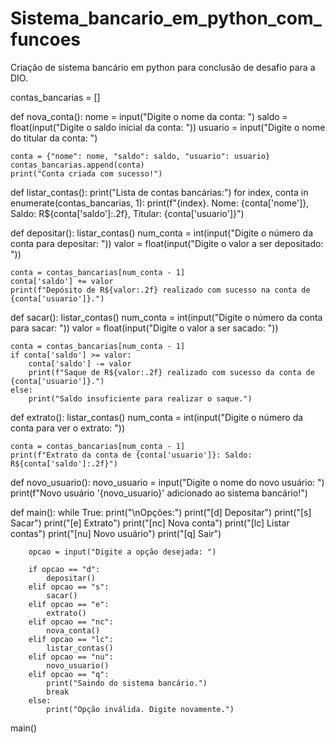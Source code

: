# Sistema_bancario_em_python_com_funcoes
Criação de sistema bancário em python para conclusão de desafio para a DIO. 

contas_bancarias = []

def nova_conta():
    nome = input("Digite o nome da conta: ")
    saldo = float(input("Digite o saldo inicial da conta: "))
    usuario = input("Digite o nome do titular da conta: ")
    
    conta = {"nome": nome, "saldo": saldo, "usuario": usuario}
    contas_bancarias.append(conta)
    print("Conta criada com sucesso!")

def listar_contas():
    print("Lista de contas bancárias:")
    for index, conta in enumerate(contas_bancarias, 1):
        print(f"{index}. Nome: {conta['nome']}, Saldo: R${conta['saldo']:.2f}, Titular: {conta['usuario']}")

def depositar():
    listar_contas()
    num_conta = int(input("Digite o número da conta para depositar: "))
    valor = float(input("Digite o valor a ser depositado: "))
    
    conta = contas_bancarias[num_conta - 1]
    conta['saldo'] += valor
    print(f"Depósito de R${valor:.2f} realizado com sucesso na conta de {conta['usuario']}.")

def sacar():
    listar_contas()
    num_conta = int(input("Digite o número da conta para sacar: "))
    valor = float(input("Digite o valor a ser sacado: "))
    
    conta = contas_bancarias[num_conta - 1]
    if conta['saldo'] >= valor:
        conta['saldo'] -= valor
        print(f"Saque de R${valor:.2f} realizado com sucesso da conta de {conta['usuario']}.")
    else:
        print("Saldo insuficiente para realizar o saque.")
        
def extrato():
    listar_contas()
    num_conta = int(input("Digite o número da conta para ver o extrato: "))
    
    conta = contas_bancarias[num_conta - 1]
    print(f"Extrato da conta de {conta['usuario']}: Saldo: R${conta['saldo']:.2f}")

def novo_usuario():
    novo_usuario = input("Digite o nome do novo usuário: ")
    print(f"Novo usuário '{novo_usuario}' adicionado ao sistema bancário!")

def main():
    while True:
        print("\nOpções:")
        print("[d] Depositar")
        print("[s] Sacar")
        print("[e] Extrato")
        print("[nc] Nova conta")
        print("[lc] Listar contas")
        print("[nu] Novo usuário")
        print("[q] Sair")

        opcao = input("Digite a opção desejada: ")

        if opcao == "d":
            depositar()
        elif opcao == "s":
            sacar()
        elif opcao == "e":
            extrato()
        elif opcao == "nc":
            nova_conta()
        elif opcao == "lc":
            listar_contas()
        elif opcao == "nu":
            novo_usuario()
        elif opcao == "q":
            print("Saindo do sistema bancário.")
            break
        else:
            print("Opção inválida. Digite novamente.")

main()
